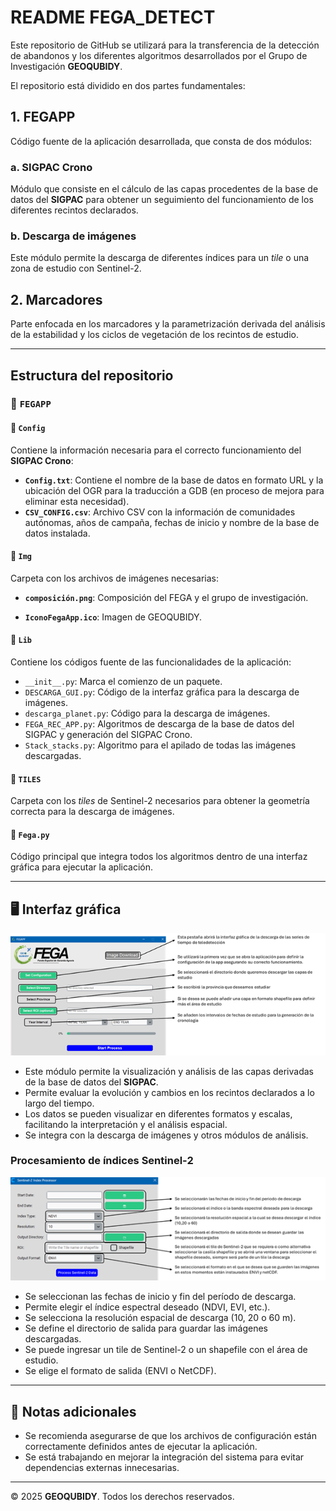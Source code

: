 # README FEGA_DETECT

Este repositorio de GitHub se utilizará para la transferencia de la detección de abandonos y los diferentes algoritmos desarrollados por el Grupo de Investigación **GEOQUBIDY**. 

El repositorio está dividido en dos partes fundamentales:

## 1. FEGAPP
Código fuente de la aplicación desarrollada, que consta de dos módulos:

### a. SIGPAC Crono
Módulo que consiste en el cálculo de las capas procedentes de la base de datos del **SIGPAC** para obtener un seguimiento del funcionamiento de los diferentes recintos declarados.

### b. Descarga de imágenes
Este módulo permite la descarga de diferentes índices para un *tile* o una zona de estudio con Sentinel-2.

## 2. Marcadores
Parte enfocada en los marcadores y la parametrización derivada del análisis de la estabilidad y los ciclos de vegetación de los recintos de estudio.

---

## Estructura del repositorio

### 📂 `FEGAPP`

#### 📁 `Config`
Contiene la información necesaria para el correcto funcionamiento del **SIGPAC Crono**:

- **`Config.txt`**: Contiene el nombre de la base de datos en formato URL y la ubicación del OGR para la traducción a GDB (en proceso de mejora para eliminar esta necesidad).
- **`CSV_CONFIG.csv`**: Archivo CSV con la información de comunidades autónomas, años de campaña, fechas de inicio y nombre de la base de datos instalada.

#### 📁 `Img`
Carpeta con los archivos de imágenes necesarias:
- **`composición.png`**: Composición del FEGA y el grupo de investigación.

- **`IconoFegaApp.ico`**: Imagen de GEOQUBIDY.

#### 📁 `Lib`
Contiene los códigos fuente de las funcionalidades de la aplicación:

- `__init__.py`: Marca el comienzo de un paquete.
- `DESCARGA_GUI.py`: Código de la interfaz gráfica para la descarga de imágenes.
- `descarga_planet.py`: Código para la descarga de imágenes.
- `FEGA_REC_APP.py`: Algoritmos de descarga de la base de datos del SIGPAC y generación del SIGPAC Crono.
- `Stack_stacks.py`: Algoritmo para el apilado de todas las imágenes descargadas.

#### 📁 `TILES`
Carpeta con los *tiles* de Sentinel-2 necesarios para obtener la geometría correcta para la descarga de imágenes.

#### 📄 `Fega.py`
Código principal que integra todos los algoritmos dentro de una interfaz gráfica para ejecutar la aplicación.

---

## 🖥️ Interfaz gráfica


![Interfaz SIGPAC Crono](img/FEGAPP.png)

- Este módulo permite la visualización y análisis de las capas derivadas de la base de datos del **SIGPAC**.
- Permite evaluar la evolución y cambios en los recintos declarados a lo largo del tiempo.
- Los datos se pueden visualizar en diferentes formatos y escalas, facilitando la interpretación y el análisis espacial.
- Se integra con la descarga de imágenes y otros módulos de análisis.

### Procesamiento de índices Sentinel-2
![Interfaz Índices](img/descarga.png)

- Se seleccionan las fechas de inicio y fin del período de descarga.
- Permite elegir el índice espectral deseado (NDVI, EVI, etc.).
- Se selecciona la resolución espacial de descarga (10, 20 o 60 m).
- Se define el directorio de salida para guardar las imágenes descargadas.
- Se puede ingresar un tile de Sentinel-2 o un shapefile con el área de estudio.
- Se elige el formato de salida (ENVI o NetCDF).

---

## 📌 Notas adicionales
- Se recomienda asegurarse de que los archivos de configuración están correctamente definidos antes de ejecutar la aplicación.
- Se está trabajando en mejorar la integración del sistema para evitar dependencias externas innecesarias.

---

© 2025 **GEOQUBIDY**. Todos los derechos reservados.
